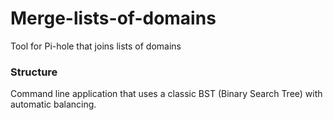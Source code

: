 # Merge-lists-of-domains
Tool for Pi-hole that joins lists of domains

### Structure
Command line application that uses a classic BST (Binary Search Tree) with automatic balancing.
